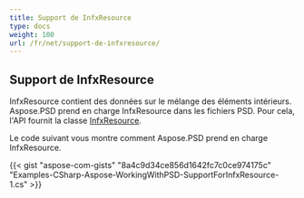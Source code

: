 ```yaml
---
title: Support de InfxResource
type: docs
weight: 100
url: /fr/net/support-de-infxresource/
---
```


## **Support de InfxResource**
InfxResource contient des données sur le mélange des éléments intérieurs. Aspose.PSD prend en charge InfxResource dans les fichiers PSD. Pour cela, l'API fournit la classe [InfxResource](https://reference.aspose.com/net/psd/aspose.psd.fileformats.psd.layers.layerresources/infxresource).

Le code suivant vous montre comment Aspose.PSD prend en charge InfxResource.

{{< gist "aspose-com-gists" "8a4c9d34ce856d1642fc7c0ce974175c" "Examples-CSharp-Aspose-WorkingWithPSD-SupportForInfxResource-1.cs" >}}
